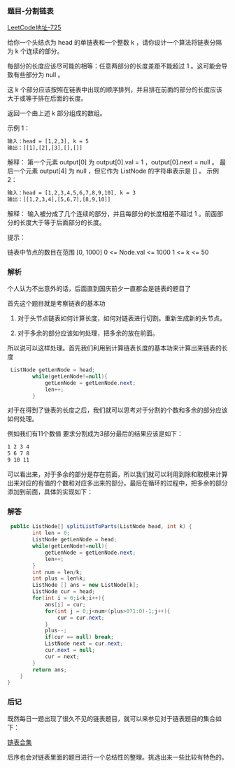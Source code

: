 ### 题目-分割链表

[LeetCode地址-725](https://leetcode-cn.com/problems/split-linked-list-in-parts/)

给你一个头结点为 head 的单链表和一个整数 k ，请你设计一个算法将链表分隔为 k 个连续的部分。

每部分的长度应该尽可能的相等：任意两部分的长度差距不能超过 1 。这可能会导致有些部分为 null 。

这 k 个部分应该按照在链表中出现的顺序排列，并且排在前面的部分的长度应该大于或等于排在后面的长度。

返回一个由上述 k 部分组成的数组。

示例 1：

```txt
输入：head = [1,2,3], k = 5
输出：[[1],[2],[3],[],[]]
```

解释：
第一个元素 output[0] 为 output[0].val = 1 ，output[0].next = null 。
最后一个元素 output[4] 为 null ，但它作为 ListNode 的字符串表示是 [] 。
示例 2：

```txt
输入：head = [1,2,3,4,5,6,7,8,9,10], k = 3
输出：[[1,2,3,4],[5,6,7],[8,9,10]]
```

解释：
输入被分成了几个连续的部分，并且每部分的长度相差不超过 1 。前面部分的长度大于等于后面部分的长度。


提示：

链表中节点的数目在范围 [0, 1000]
0 <= Node.val <= 1000
1 <= k <= 50



### 解析

个人认为不出意外的话，后面直到国庆前夕一直都会是链表的题目了

首先这个题目就是考察链表的基本功

1. 对于头节点链表如何计算长度，如何对链表进行切割。重新生成新的头节点。

2. 对于多余的部分应该如何处理，把多余的放在前面。

所以说可以这样处理。首先我们利用到计算链表长度的基本功来计算出来链表的长度

```java
 ListNode getLenNode = head;
        while(getLenNode!=null){
            getLenNode = getLenNode.next;
            len++;
        }
```

对于在得到了链表的长度之后，我们就可以思考对于分割的个数和多余的部分应该如何处理。

例如我们有11个数值 要求分割成为3部分最后的结果应该是如下：

```txt
1 2 3 4
5 6 7 8
9 10 11
```

可以看出来，对于多余的部分是存在前面，所以我们就可以利用到除和取模来计算出来对应的有值的个数和对应多出来的部分。最后在循环的过程中，把多余的部分添加到前面，具体的实现如下：

### 解答

```java
 public ListNode[] splitListToParts(ListNode head, int k) {
        int len = 0;
        ListNode getLenNode = head;
        while(getLenNode!=null){
            getLenNode = getLenNode.next;
            len++;
        }
        int num = len/k;
        int plus = len%k;
        ListNode [] ans = new ListNode[k];
        ListNode cur = head;
        for(int i = 0;i<k;i++){
            ans[i] = cur;
            for(int j = 0;j<num+(plus>0?1:0)-1;j++){
                cur = cur.next;
            }
            plus--;
            if(cur == null) break;
            ListNode next = cur.next;
            cur.next = null;
            cur = next;
        }
        return ans;
    }
}
```

### 后记

既然每日一题出现了很久不见的链表题目，就可以来参见对于链表题目的集合如下：

[链表合集](https://github.com/maycope/Leetcode-Classic/tree/master/Chapter02-List)

后序也会对链表里面的题目进行一个总结性的整理。挑选出来一些比较有特色的。